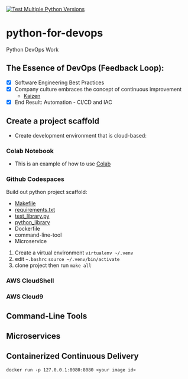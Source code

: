 [![Test Multiple Python Versions](https://github.com/jlo87/python-for-devops/actions/workflows/main.yml/badge.svg)](https://github.com/jlo87/python-for-devops/actions/workflows/main.yml)
# python-for-devops
Python DevOps Work

## The Essence of DevOps (Feedback Loop):
- [x] Software Engineering Best Practices
- [x] Company culture embraces the concept of continuous improvement
    - [Kaizen](https://en.wikipedia.org/wiki/Kaizen)
- [x] End Result: Automation - CI/CD and IAC

## Create a project scaffold

* Create development environment that is cloud-based:

### Colab Notebook

* This is an example of how to use [Colab](https://github.com/jlo87/python-for-devops/blob/main/python_9_22.ipynb)

### Github Codespaces

Build out python project scaffold:

* [Makefile](https://github.com/jlo87/python-for-devops/blob/main/Makefile)
* [requirements.txt](https://github.com/jlo87/python-for-devops/blob/main/requirements.txt)
* [test_library.py](https://github.com/jlo87/python-for-devops/blob/main/test_devopslib.py)
* [python_library](https://github.com/jlo87/python-for-devops/tree/main/devopslib)
* Dockerfile
* command-line-tool
* Microservice

1. Create a virtual environment `virtualenv ~/.venv`
2. edit `~.bashrc` `source ~/.venv/bin/activate`
3. clone project then run `make all`

### AWS CloudShell
### AWS Cloud9

## Command-Line Tools

## Microservices

## Containerized Continuous Delivery

`docker run -p 127.0.0.1:8080:8080 <your image id>`
